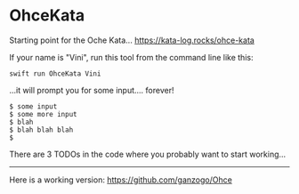 # OhceKata

Starting point for the Oche Kata... https://kata-log.rocks/ohce-kata

If your name is "Vini", run this tool from the command line like this:

```
swift run OhceKata Vini 
```

...it will prompt you for some input.... forever!

```
$ some input
$ some more input
$ blah
$ blah blah blah
$ 
```

There are 3 TODOs in the code where you probably want to start working...

---

Here is a working version: https://github.com/ganzogo/Ohce
